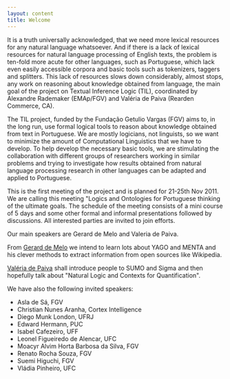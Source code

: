 ```yaml
---
layout: content
title: Welcome
---
```


It is a truth universally acknowledged, that we need more lexical
resources for any natural language whatsoever. And if there is a lack
of lexical resources for natural language processing of English texts,
the problem is ten-fold more acute for other languages, such as
Portuguese, which lack even easily accessible corpora and basic tools
such as tokenizers, taggers and splitters. This lack of resources
slows down considerably, almost stops, any work on reasoning about
knowledge obtained from language, the main goal of the project on
Textual Inference Logic (TIL), coordinated by Alexandre Rademaker
(EMAp/FGV) and Valéria de Paiva (Rearden Commerce, CA).

The TIL project, funded by the Fundação Getulio Vargas (FGV) aims to,
 in the long run, use formal logical tools to reason about knowledge
 obtained from text in Portuguese. We are mostly logicians, not
 linguists, so we want to minimize the amount of Computational
 Linguistics that we have to develop. To help develop the necessary
 basic tools, we are stimulating the collaboration with different
 groups of researchers working in similar problems and trying to
 investigate how results obtained from natural language processing
 research in other languages can be adapted and applied to Portuguese.

This is the first meeting of the project and is planned for 21-25th
 Nov 2011. We are calling this meeting "Logics and Ontologies for
 Portuguese thinking of the ultimate goals. The schedule of the
 meeting consists of a mini course of 5 days and some other formal and
 informal presentations followed by discussions. All interested
 parties are invited to join efforts.
 
Our main speakers are Gerard de Melo and Valeria de Paiva.

From [Gerard de Melo](http://www.icsi.berkeley.edu/~demelo/) we
intend to learn lots about YAGO and MENTA and his clever methods to
extract information from open sources like Wikipedia.

[Valéria de Paiva](https://sites.google.com/a/valeriadepaiva.org/www/)
shall introduce people to SUMO and Sigma and then hopefully talk about
"Natural Logic and Contexts for Quantification".

We have also the following invited speakers:

- Asla de Sá, FGV
- Christian Nunes Aranha, Cortex Intelligence
- Diego Munk London, UFRJ
- Edward Hermann, PUC
- Isabel Cafezeiro, UFF
- Leonel Figueiredo de Alencar, UFC
- Moacyr Alvim Horta Barbosa da Silva, FGV
- Renato Rocha Souza, FGV
- Suemi Higuchi, FGV
- Vládia Pinheiro, UFC


